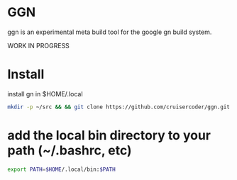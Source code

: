 # GGN

ggn is an experimental meta build tool for the google gn build system.

WORK IN PROGRESS

# Install

install gn in $HOME/.local

```bash
mkdir -p ~/src && && git clone https://github.com/cruisercoder/ggn.git ~/src && ~/src/ggn//install
```

# add the local bin directory to your path (~/.bashrc, etc)

```bash
export PATH=$HOME/.local/bin:$PATH
```

